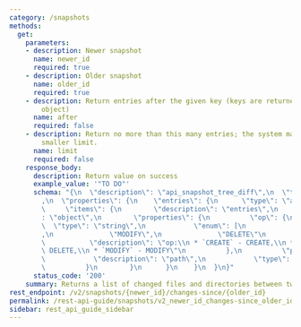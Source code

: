 ```yaml
---
category: /snapshots
methods:
  get:
    parameters:
    - description: Newer snapshot
      name: newer_id
      required: true
    - description: Older snapshot
      name: older_id
      required: true
    - description: Return entries after the given key (keys are returned in the paging
        object)
      name: after
      required: false
    - description: Return no more than this many entries; the system may choose a
        smaller limit.
      name: limit
      required: false
    response_body:
      description: Return value on success
      example_value: '"TO DO"'
      schema: "{\n  \"description\": \"api_snapshot_tree_diff\",\n  \"type\": \"object\"\
        ,\n  \"properties\": {\n    \"entries\": {\n      \"type\": \"array\",\n \
        \     \"items\": {\n        \"description\": \"entries\",\n        \"type\"\
        : \"object\",\n        \"properties\": {\n          \"op\": {\n          \
        \  \"type\": \"string\",\n            \"enum\": [\n              \"CREATE\"\
        ,\n              \"MODIFY\",\n              \"DELETE\"\n            ],\n \
        \           \"description\": \"op:\\n * `CREATE` - CREATE,\\n * `DELETE` -\
        \ DELETE,\\n * `MODIFY` - MODIFY\"\n          },\n          \"path\": {\n\
        \            \"description\": \"path\",\n            \"type\": \"string\"\n\
        \          }\n        }\n      }\n    }\n  }\n}"
      status_code: '200'
    summary: Returns a list of changed files and directories between two snapshots.
rest_endpoint: /v2/snapshots/{newer_id}/changes-since/{older_id}
permalink: /rest-api-guide/snapshots/v2_newer_id_changes-since_older_id.html
sidebar: rest_api_guide_sidebar
---
```

